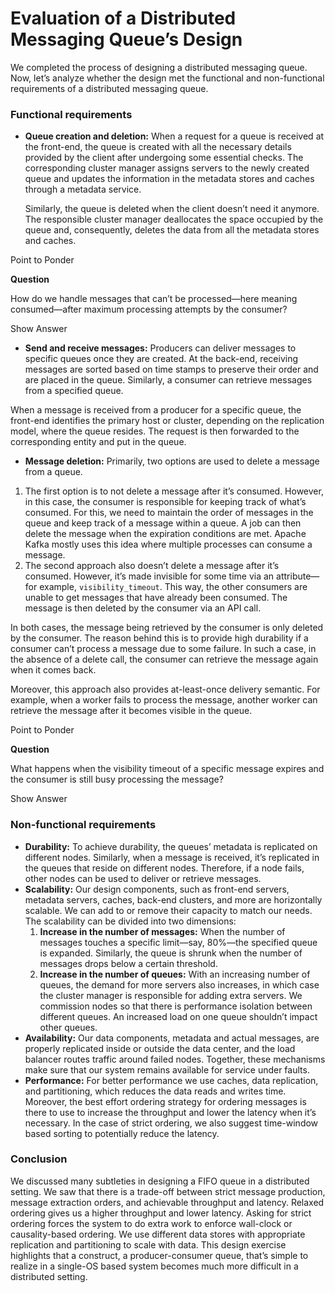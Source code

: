 # Evaluation of a Distributed Messaging Queue’s Design

We completed the process of designing a distributed messaging queue. Now, let’s analyze whether the design met the functional and non-functional requirements of a distributed messaging queue.

### Functional requirements <a href="#functional-requirements-0" id="functional-requirements-0"></a>

*   **Queue creation and deletion:** When a request for a queue is received at the front-end, the queue is created with all the necessary details provided by the client after undergoing some essential checks. The corresponding cluster manager assigns servers to the newly created queue and updates the information in the metadata stores and caches through a metadata service.

    Similarly, the queue is deleted when the client doesn’t need it anymore. The responsible cluster manager deallocates the space occupied by the queue and, consequently, deletes the data from all the metadata stores and caches.

Point to Ponder

**Question**

How do we handle messages that can’t be processed—here meaning consumed—after maximum processing attempts by the consumer?

Show Answer

* **Send and receive messages:** Producers can deliver messages to specific queues once they are created. At the back-end, receiving messages are sorted based on time stamps to preserve their order and are placed in the queue. Similarly, a consumer can retrieve messages from a specified queue.

When a message is received from a producer for a specific queue, the front-end identifies the primary host or cluster, depending on the replication model, where the queue resides. The request is then forwarded to the corresponding entity and put in the queue.

* **Message deletion:** Primarily, two options are used to delete a message from a queue.

1. The first option is to not delete a message after it’s consumed. However, in this case, the consumer is responsible for keeping track of what’s consumed. For this, we need to maintain the order of messages in the queue and keep track of a message within a queue. A job can then delete the message when the expiration conditions are met. Apache Kafka mostly uses this idea where multiple processes can consume a message.
2. The second approach also doesn’t delete a message after it’s consumed. However, it’s made invisible for some time via an attribute—for example, `visibility_timeout`. This way, the other consumers are unable to get messages that have already been consumed. The message is then deleted by the consumer via an API call.

In both cases, the message being retrieved by the consumer is only deleted by the consumer. The reason behind this is to provide high durability if a consumer can’t process a message due to some failure. In such a case, in the absence of a delete call, the consumer can retrieve the message again when it comes back.

Moreover, this approach also provides at-least-once delivery semantic. For example, when a worker fails to process the message, another worker can retrieve the message after it becomes visible in the queue.

Point to Ponder

**Question**

What happens when the visibility timeout of a specific message expires and the consumer is still busy processing the message?

Show Answer

### Non-functional requirements <a href="#non-functional-requirements-0" id="non-functional-requirements-0"></a>

* **Durability:** To achieve durability, the queues’ metadata is replicated on different nodes. Similarly, when a message is received, it’s replicated in the queues that reside on different nodes. Therefore, if a node fails, other nodes can be used to deliver or retrieve messages.
* **Scalability:** Our design components, such as front-end servers, metadata servers, caches, back-end clusters, and more are horizontally scalable. We can add to or remove their capacity to match our needs. The scalability can be divided into two dimensions:
  1. **Increase in the number of messages:** When the number of messages touches a specific limit—say, 80%—the specified queue is expanded. Similarly, the queue is shrunk when the number of messages drops below a certain threshold.
  2. **Increase in the number of queues:** With an increasing number of queues, the demand for more servers also increases, in which case the cluster manager is responsible for adding extra servers. We commission nodes so that there is performance isolation between different queues. An increased load on one queue shouldn’t impact other queues.
* **Availability:** Our data components, metadata and actual messages, are properly replicated inside or outside the data center, and the load balancer routes traffic around failed nodes. Together, these mechanisms make sure that our system remains available for service under faults.
* **Performance:** For better performance we use caches, data replication, and partitioning, which reduces the data reads and writes time. Moreover, the best effort ordering strategy for ordering messages is there to use to increase the throughput and lower the latency when it’s necessary. In the case of strict ordering, we also suggest time-window based sorting to potentially reduce the latency.

### Conclusion <a href="#conclusion-0" id="conclusion-0"></a>

We discussed many subtleties in designing a FIFO queue in a distributed setting. We saw that there is a trade-off between strict message production, message extraction orders, and achievable throughput and latency. Relaxed ordering gives us a higher throughput and lower latency. Asking for strict ordering forces the system to do extra work to enforce wall-clock or causality-based ordering. We use different data stores with appropriate replication and partitioning to scale with data. This design exercise highlights that a construct, a producer-consumer queue, that’s simple to realize in a single-OS based system becomes much more difficult in a distributed setting.
